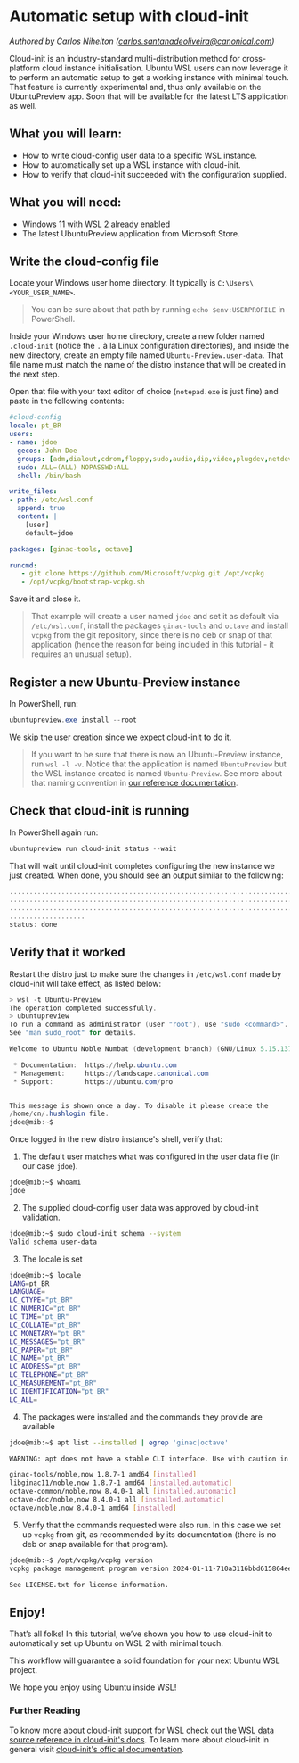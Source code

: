 # Automatic setup with cloud-init
*Authored by Carlos Nihelton ([carlos.santanadeoliveira@canonical.com](mailto:carlos.santanadeoliveira@canonical.com))*

Cloud-init is an industry-standard multi-distribution method for cross-platform cloud instance initialisation.
Ubuntu WSL users can now leverage it to perform an automatic setup to get a working instance with minimal touch.
That feature is currently experimental and, thus only available on the UbuntuPreview app. Soon that will be available for
the latest LTS application as well.

## What you will learn:

- How to write cloud-config user data to a specific WSL instance.
- How to automatically set up a WSL instance with cloud-init.
- How to verify that cloud-init succeeded with the configuration supplied.

## What you will need:

- Windows 11 with WSL 2 already enabled
- The latest UbuntuPreview application from Microsoft Store.

## Write the cloud-config file

Locate your Windows user home directory. It typically is `C:\Users\<YOUR_USER_NAME>`.

> You can be sure about that path by running `echo $env:USERPROFILE` in PowerShell.

Inside your Windows user home directory, create a new folder named `.cloud-init` (notice the `.` à la Linux
configuration directories), and inside the new directory, create an empty file named `Ubuntu-Preview.user-data`. That file name must
match the name of the distro instance that will be created in the next step.

Open that file with your text editor of choice (`notepad.exe` is just fine) and paste in the following contents:

```yaml
#cloud-config
locale: pt_BR
users:
- name: jdoe
  gecos: John Doe
  groups: [adm,dialout,cdrom,floppy,sudo,audio,dip,video,plugdev,netdev]
  sudo: ALL=(ALL) NOPASSWD:ALL
  shell: /bin/bash

write_files:
- path: /etc/wsl.conf
  append: true
  content: |
    [user]
    default=jdoe

packages: [ginac-tools, octave]

runcmd:
   - git clone https://github.com/Microsoft/vcpkg.git /opt/vcpkg
   - /opt/vcpkg/bootstrap-vcpkg.sh
```

Save it and close it.

> That example will create a user named `jdoe` and set it as default via `/etc/wsl.conf`, install the packages
> `ginac-tools` and `octave` and install `vcpkg` from the git repository, since there is no deb or snap of that
> application (hence the reason for being included in this tutorial - it requires an unusual setup).

## Register a new Ubuntu-Preview instance

In PowerShell, run:

```powershell
ubuntupreview.exe install --root
```

We skip the user creation since we expect cloud-init to do it.

> If you want to be sure that there is now an Ubuntu-Preview instance, run `wsl -l -v`.
> Notice that the application is named `UbuntuPreview` but the WSL instance created is named `Ubuntu-Preview`.
> See more about that naming convention in [our reference documentation](naming).

## Check that cloud-init is running

In PowerShell again run:


```powershell
ubuntupreview run cloud-init status --wait
```

That will wait until cloud-init completes configuring the new instance we just created. When done, you should see an
output similar to the following:

```powershell
..............................................................................
..............................................................................
..............................................................................
...................
status: done
```


## Verify that it worked

Restart the distro just to make sure the changes in `/etc/wsl.conf` made by cloud-init will take effect, as listed
below:

```powershell
> wsl -t Ubuntu-Preview
The operation completed successfully.
> ubuntupreview
To run a command as administrator (user "root"), use "sudo <command>".
See "man sudo_root" for details.

Welcome to Ubuntu Noble Numbat (development branch) (GNU/Linux 5.15.137.3-microsoft-standard-WSL2 x86_64)

 * Documentation:  https://help.ubuntu.com
 * Management:     https://landscape.canonical.com
 * Support:        https://ubuntu.com/pro


This message is shown once a day. To disable it please create the
/home/cn/.hushlogin file.
jdoe@mib:~$
```

Once logged in the new distro instance's shell, verify that:

1. The default user matches what was configured in the user data file (in our case `jdoe`).

```sh
jdoe@mib:~$ whoami
jdoe
```

2. The supplied cloud-config user data was approved by cloud-init validation.

```sh
jdoe@mib:~$ sudo cloud-init schema --system
Valid schema user-data
```

3. The locale is set

```sh
jdoe@mib:~$ locale
LANG=pt_BR
LANGUAGE=
LC_CTYPE="pt_BR"
LC_NUMERIC="pt_BR"
LC_TIME="pt_BR"
LC_COLLATE="pt_BR"
LC_MONETARY="pt_BR"
LC_MESSAGES="pt_BR"
LC_PAPER="pt_BR"
LC_NAME="pt_BR"
LC_ADDRESS="pt_BR"
LC_TELEPHONE="pt_BR"
LC_MEASUREMENT="pt_BR"
LC_IDENTIFICATION="pt_BR"
LC_ALL=

```

4. The packages were installed and the commands they provide are available

```sh
jdoe@mib:~$ apt list --installed | egrep 'ginac|octave'

WARNING: apt does not have a stable CLI interface. Use with caution in scripts.

ginac-tools/noble,now 1.8.7-1 amd64 [installed]
libginac11/noble,now 1.8.7-1 amd64 [installed,automatic]
octave-common/noble,now 8.4.0-1 all [installed,automatic]
octave-doc/noble,now 8.4.0-1 all [installed,automatic]
octave/noble,now 8.4.0-1 amd64 [installed]
```

5. Verify that the commands requested were also run. In this case we set up `vcpkg` from git, as recommended by its
   documentation (there is no deb or snap available for that program).

```sh
jdoe@mib:~$ /opt/vcpkg/vcpkg version
vcpkg package management program version 2024-01-11-710a3116bbd615864eef5f9010af178034cb9b44

See LICENSE.txt for license information.
```

## Enjoy!

That’s all folks! In this tutorial, we’ve shown you how to use cloud-init to automatically set up Ubuntu on WSL 2 with minimal touch.

This workflow will guarantee a solid foundation for your next Ubuntu WSL project.

We hope you enjoy using Ubuntu inside WSL!

### Further Reading

To know more about cloud-init support for WSL check out the [WSL data source reference in cloud-init's docs](https://cloudinit.readthedocs.io/en/latest/reference/datasources/wsl.html).
To learn more about cloud-init in general visit [cloud-init's official documentation](https://cloudinit.readthedocs.io/en/latest/index.html).

